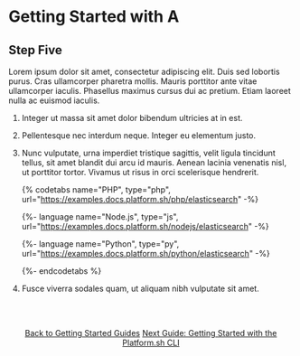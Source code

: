 # Getting Started with A

## Step Five

Lorem ipsum dolor sit amet, consectetur adipiscing elit. Duis sed lobortis purus. Cras ullamcorper pharetra mollis. Mauris porttitor ante vitae ullamcorper iaculis. Phasellus maximus cursus dui ac pretium. Etiam laoreet nulla ac euismod iaculis. 


1. Integer ut massa sit amet dolor bibendum ultricies at in est. 
2. Pellentesque nec interdum neque. Integer eu elementum justo. 
3. Nunc vulputate, urna imperdiet tristique sagittis, velit ligula tincidunt tellus, sit amet blandit dui arcu id mauris. Aenean lacinia venenatis nisl, ut porttitor tortor. Vivamus ut risus in orci scelerisque hendrerit. 

   {% codetabs name="PHP", type="php", url="https://examples.docs.platform.sh/php/elasticsearch" -%}

   {%- language name="Node.js", type="js", url="https://examples.docs.platform.sh/nodejs/elasticsearch" -%}

   {%- language name="Python", type="py", url="https://examples.docs.platform.sh/python/elasticsearch" -%}

   {%- endcodetabs %}

4. Fusce viverra sodales quam, ut aliquam nibh vulputate sit amet.



<html>
<head>
<link rel="stylesheet" href="/styles/styles.css">
</head>
<body>

<br/><br/>

<center>

<a href="/gettingstarted/gettingstarted.html" class="buttongen small">Back to Getting Started Guides</a>
<a href="/gettingstarted/test8/index.html" class="buttongen small">Next Guide: Getting Started with the Platform.sh CLI</a>

</center>

<br/><br/>

</body>
</html>
